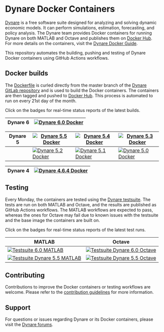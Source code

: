 # Dynare Docker Containers
[Dynare](https://www.dynare.org) is a free software suite designed for analyzing and solving dynamic economic models. It can perform simulations, estimation, forecasting, and policy analysis. 
The Dynare team provides Docker containers for running Dynare on both MATLAB and Octave and publishes them on [Docker Hub](https://hub.docker.com/r/dynare/dynare). For more details on the containers, visit the [Dynare Docker Guide](https://git.dynare.org/Dynare/dynare/-/blob/master/scripts/docker/README.md).

This repository automates the building, pushing and testing of Dynare Docker containers using GitHub Actions workflows.

## Docker builds

The [Dockerfile](https://git.dynare.org/Dynare/dynare/-/raw/master/scripts/docker/Dockerfile) is curled directly from the master branch of the [Dynare GitLab repository](https://git.dynare.org/Dynare/dynare) and is used to build the Docker containers. The containers are then tagged and pushed to [Docker Hub](https://hub.docker.com/r/dynare/dynare). This process is automated to run on every 21st day of the month.

Click on the badges for real-time status reports of the latest builds.

| Dynare 6 | [![Dynare 6.0 Docker](../../actions/workflows/docker-dynare-6.0.yml/badge.svg)](../../actions/workflows/docker-dynare-6.0.yml) |
|----------------|-----|

| Dynare 5 | [![Dynare 5.5 Docker](../../actions/workflows/docker-dynare-5.5.yml/badge.svg)](../../actions/workflows/docker-dynare-5.5.yml) | [![Dynare 5.4 Docker](../../actions/workflows/docker-dynare-5.4.yml/badge.svg)](../../actions/workflows/docker-dynare-5.4.yml) | [![Dynare 5.3 Docker](../../actions/workflows/docker-dynare-5.3.yml/badge.svg)](../../actions/workflows/docker-dynare-5.3.yml)
|----------------|-----|-----|-----|
|          | [![Dynare 5.2 Docker](../../actions/workflows/docker-dynare-5.2.yml/badge.svg)](../../actions/workflows/docker-dynare-5.2.yml) | [![Dynare 5.1 Docker](../../actions/workflows/docker-dynare-5.1.yml/badge.svg)](../../actions/workflows/docker-dynare-5.1.yml) | [![Dynare 5.0 Docker](../../actions/workflows/docker-dynare-5.0.yml/badge.svg)](../../actions/workflows/docker-dynare-5.0.yml) |

| Dynare 4 | [![Dynare 4.6.4 Docker](../../actions/workflows/docker-dynare-4.6.4.yml/badge.svg)](../../actions/workflows/docker-dynare-4.6.4.yml) |
|----------------|-------|


## Testing

Every Monday, the containers are tested using the [Dynare testsuite](https://git.dynare.org/Dynare/dynare/-/blob/master/tests). The tests are run on both MATLAB and Octave, and the results are published as GitHub Actions workflows.
The MATLAB workflows are expected to pass, whereas the ones for Octave may fail due to known issues with the testsuite and the base image the containers are built on.

Click on the badges for real-time status reports of the latest test runs.

| MATLAB | Octave |
|--------|--------|
| [![Testsuite 6.0 MATLAB](../../actions/workflows/testsuite-dynare-6.0-matlab.yml/badge.svg)](../../actions/workflows/testsuite-dynare-6.0-matlab.yml) | [![Testsuite Dynare 6.0 Octave](../../actions/workflows/testsuite-dynare-6.0-octave.yml/badge.svg)](../../actions/workflows/testsuite-dynare-6.0-octave.yml) |
| [![Testsuite Dynare 5.5 MATLAB](../../actions/workflows/testsuite-dynare-5.5-matlab.yml/badge.svg)](../../actions/workflows/testsuite-dynare-5.5-matlab.yml) | [![Testsuite Dynare 5.5 Octave](../../actions/workflows/testsuite-dynare-5.5-octave.yml/badge.svg)](../../actions/workflows/testsuite-dynare-5.5-octave.yml) |

## Contributing

Contributions to improve the Docker containers or testing workflows are welcome. Please refer to the [contribution guidelines](https://git.dynare.org/Dynare/dynare/-/blob/master/CONTRIBUTING.md) for more information.

## Support

For questions or issues regarding Dynare or its Docker containers, please visit the [Dynare forums](https://forum.dynare.org).
